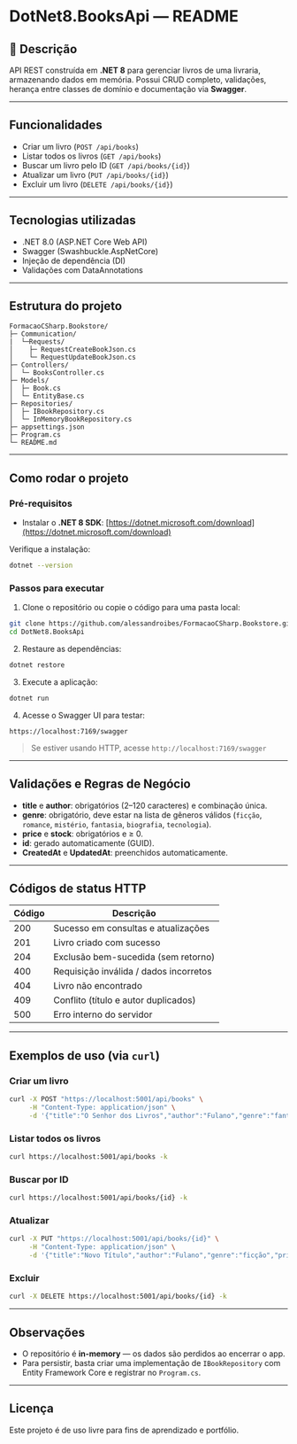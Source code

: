 ﻿# DotNet8.BooksApi — README

## 📘 Descrição

API REST construída em **.NET 8** para gerenciar livros de uma livraria, armazenando dados em memória. Possui CRUD completo, validações, herança entre classes de domínio e documentação via **Swagger**.

---

## Funcionalidades

* Criar um livro (`POST /api/books`)
* Listar todos os livros (`GET /api/books`)
* Buscar um livro pelo ID (`GET /api/books/{id}`)
* Atualizar um livro (`PUT /api/books/{id}`)
* Excluir um livro (`DELETE /api/books/{id}`)

---

## Tecnologias utilizadas

* .NET 8.0 (ASP.NET Core Web API)
* Swagger (Swashbuckle.AspNetCore)
* Injeção de dependência (DI)
* Validações com DataAnnotations

---

## Estrutura do projeto

```
FormacaoCSharp.Bookstore/
├─ Communication/
|  └─Requests/
│    ├─ RequestCreateBookJson.cs
│    └─ RequestUpdateBookJson.cs
├─ Controllers/
│  └─ BooksController.cs
├─ Models/
│  ├─ Book.cs
│  └─ EntityBase.cs
├─ Repositories/
│  ├─ IBookRepository.cs
│  └─ InMemoryBookRepository.cs
├─ appsettings.json
├─ Program.cs
└─ README.md
```

---

## Como rodar o projeto

### Pré-requisitos

* Instalar o **.NET 8 SDK**: [https://dotnet.microsoft.com/download](https://dotnet.microsoft.com/download)

Verifique a instalação:

```bash
dotnet --version
```

### Passos para executar

1. Clone o repositório ou copie o código para uma pasta local:

```bash
git clone https://github.com/alessandroibes/FormacaoCSharp.Bookstore.git
cd DotNet8.BooksApi
```

2. Restaure as dependências:

```bash
dotnet restore
```

3. Execute a aplicação:

```bash
dotnet run
```

4. Acesse o Swagger UI para testar:

```
https://localhost:7169/swagger
```

> Se estiver usando HTTP, acesse `http://localhost:7169/swagger`

---

## Validações e Regras de Negócio

* **title** e **author**: obrigatórios (2–120 caracteres) e combinação única.
* **genre**: obrigatório, deve estar na lista de gêneros válidos (`ficção`, `romance`, `mistério`, `fantasia`, `biografia`, `tecnologia`).
* **price** e **stock**: obrigatórios e ≥ 0.
* **id**: gerado automaticamente (GUID).
* **CreatedAt** e **UpdatedAt**: preenchidos automaticamente.

---

## Códigos de status HTTP

| Código | Descrição                              |
| ------ | -------------------------------------- |
| 200    | Sucesso em consultas e atualizações    |
| 201    | Livro criado com sucesso               |
| 204    | Exclusão bem-sucedida (sem retorno)    |
| 400    | Requisição inválida / dados incorretos |
| 404    | Livro não encontrado                   |
| 409    | Conflito (título e autor duplicados)   |
| 500    | Erro interno do servidor               |

---

## Exemplos de uso (via `curl`)

### Criar um livro

```bash
curl -X POST "https://localhost:5001/api/books" \
     -H "Content-Type: application/json" \
     -d '{"title":"O Senhor dos Livros","author":"Fulano","genre":"fantasia","price":39.9,"stock":10}' -k
```

### Listar todos os livros

```bash
curl https://localhost:5001/api/books -k
```

### Buscar por ID

```bash
curl https://localhost:5001/api/books/{id} -k
```

### Atualizar

```bash
curl -X PUT "https://localhost:5001/api/books/{id}" \
     -H "Content-Type: application/json" \
     -d '{"title":"Novo Título","author":"Fulano","genre":"ficção","price":49.9,"stock":15}' -k
```

### Excluir

```bash
curl -X DELETE https://localhost:5001/api/books/{id} -k
```

---

## Observações

* O repositório é **in-memory** — os dados são perdidos ao encerrar o app.
* Para persistir, basta criar uma implementação de `IBookRepository` com Entity Framework Core e registrar no `Program.cs`.

---

## Licença

Este projeto é de uso livre para fins de aprendizado e portfólio.
